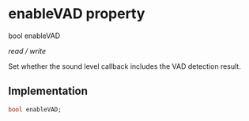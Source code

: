 


# enableVAD property







bool enableVAD
  
_<span class="feature">read / write</span>_



<p>Set whether the sound level callback includes the VAD detection result.</p>



## Implementation

```dart
bool enableVAD;
```







